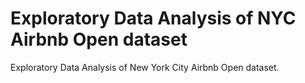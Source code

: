 # Exploratory Data Analysis of NYC Airbnb Open dataset

Exploratory Data Analysis of New York City Airbnb Open dataset.
